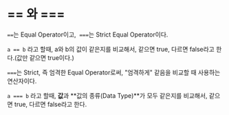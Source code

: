 # == 와 ===
`==`는 Equal Operator이고,  `===`는 Strict Equal Operator이다.

`a == b` 라고 할때, a와 b의 값이 같은지를 비교해서, 같으면 true, 다르면 false라고 한다.(값만 같으면 true이다.)

`===`는 Strict, 즉 엄격한 Equal Operator로써, "엄격하게" 같음을 비교할 때 사용하는 연산자이다. 

`a === b` 라고 할때, **값**과 **값의 종류(Data Type)**가 모두 같은지를 비교해서, 같으면 true, 다르면 false라고 한다.